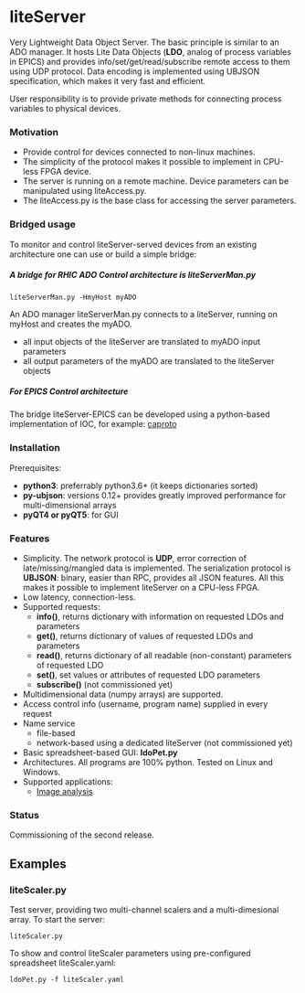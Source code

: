 # liteServer
Very Lightweight Data Object Server. The basic principle is similar to an ADO manager. It hosts Lite Data Objects (**LDO**, analog of process variables in EPICS) and provides info/set/get/read/subscribe remote access to them using UDP protocol. 
Data encoding is implemented using UBJSON specification, which makes it very fast and efficient.

User responsibility is to provide private methods for connecting process variables to physical devices.

### Motivation
- Provide control for devices connected to non-linux machines. 
- The simplicity of the protocol makes it possible to implement in CPU-less FPGA device.
- The server is running on a remote machine. Device parameters can be 
manipulated using liteAccess.py.
- The liteAccess.py is the base class for accessing the server parameters.

### Bridged usage
To monitor and control liteServer-served devices from an existing architecture one can use or build a simple bridge:
##### A bridge for RHIC ADO Control architecture is liteServerMan.py
    liteServerMan.py -HmyHost myADO 
An ADO manager liteServerMan.py connects to a liteServer, running on myHost and creates the myADO. 
  - all input objects of the liteServer are translated to myADO input parameters
  - all output parameters of the myADO are translated to the liteServer objects
##### For EPICS Control architecture
The bridge liteServer-EPICS can be developed using a python-based implementation of IOC, for example:
[caproto](https://nsls-ii.github.io/caproto/)

### Installation
Prerequisites:
- **python3**: preferrably python3.6+ (it keeps dictionaries sorted)
- **py-ubjson**: versions 0.12+ provides greatly improved performance for multi-dimensional arrays
- **pyQT4 or pyQT5**: for GUI

### Features
 - Simplicity. The network protocol is **UDP**, error correction of late/missing/mangled data is
implemented. The serialization protocol is **UBJSON**: binary, easier than RPC, provides all JSON features. All this makes it possible to implement liteServer on a CPU-less FPGA.
 - Low latency, connection-less.
 - Supported requests:
   - **info()**, returns dictionary with information on requested LDOs and parameters
   - **get()**, returns dictionary of values of requested LDOs and parameters
   - **read()**, returns dictionary of all readable (non-constant) parameters of requested LDO
   - **set()**, set values or attributes of requested LDO parameters
   - **subscribe()** (not commissioned yet)
 - Multidimensional data (numpy arrays) are supported.
 - Access control info (username, program name) supplied in every request
 - Name service
   - file-based
   - network-based using a dedicated liteServer  (not commissioned yet)
 - Basic spreadsheet-based GUI: **ldoPet.py**
 - Architectures. All programs are 100% python. Tested on Linux and Windows.
 - Supported applications:
   - [Image analysis](https://github.com/ASukhanov/Imagin)

### Status
Commissioning of the second release.

## Examples
### liteScaler.py
Test server, providing two multi-channel scalers and a multi-dimesional array.
  To start the server:
  
    liteScaler.py
  To show and control liteScaler parameters using pre-configured spreadsheet liteScaler.yaml:

    ldoPet.py -f liteScaler.yaml
  
